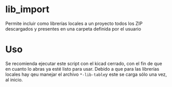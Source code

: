 # lib_import

Permite incluir como librerías locales a un proyecto todos los ZIP descargados y presentes en una carpeta definida por el usuario

# Uso
Se recomienda ejecutar este script con el kicad cerrado, con el fin de que en cuanto lo abras ya esté listo para usar. Debido a que para las 
librerías locales hay qeu manejar el archivo `*-lib-table`y este se carga sólo una vez, al inicio.
